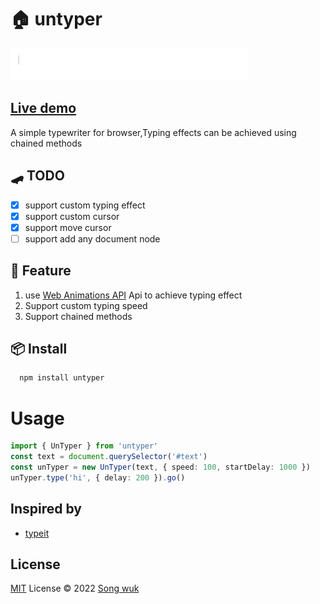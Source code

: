 # 🏠 untyper
![untyper](./gif/CPT2209191551-397x87.gif)

## [Live demo](https://stackblitz.com/edit/vitejs-vite-2qxcej?file=main.js)
A simple typewriter for browser,Typing effects can be achieved using chained methods

## 🛹 TODO
- [x] support custom typing effect
- [x] support custom cursor
- [x] support move cursor
- [ ] support add any document node

## 🚀 Feature
  1. use [Web Animations API](https://developer.mozilla.org/en-US/docs/Web/API/Animation) Api to achieve typing effect
  2. Support custom typing speed
  3. Support chained methods
  
## 📦 Install

```bash
  npm install untyper
```

# Usage

```ts
import { UnTyper } from 'untyper'
const text = document.querySelector('#text')
const unTyper = new UnTyper(text, { speed: 100, startDelay: 1000 })
unTyper.type('hi', { delay: 200 }).go()

```

## Inspired by 
 - [typeit](https://github.com/alexmacarthur/typeit)

## License

[MIT](./LICENSE) License © 2022 [Song wuk](https://github.com/songwuk)
